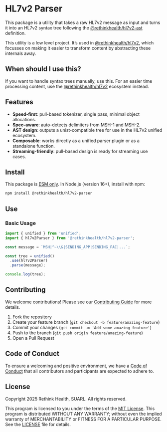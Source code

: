 # HL7v2 Parser

This package is a utility that takes a raw HL7v2 message as input and turns it into an HL7v2 syntax tree following the [@rethinkhealth/hl7v2-ast](../hl7v2-ast/README.md) definition.

This utility is a low level project. It’s used in [@rethinkhealth/hl7v2](../hl7v2/), which focusses on making it easier to transform content by abstracting these internals away.

## When should I use this?

If you want to handle syntax trees manually, use this. For an easier time processing content, use the [@rethinkhealth/hl7v2](../hl7v2/) ecosystem instead.

## Features

- **Speed-first**: pull-based tokenizer, single pass, minimal object allocations.
- **Spec-aware**: auto-detects delimiters from MSH-1 and MSH-2.
- **AST design**: outputs a unist-compatible tree for use in the HL7v2 unified ecosystem.
- **Composable**: works directly as a unified parser plugin or as a standalone function.
- **Streaming-friendly**: pull-based design is ready for streaming use cases.

## Install 

This package is [ESM only](https://gist.github.com/sindresorhus/a39789f98801d908bbc7ff3ecc99d99c). In Node.js (version 16+), install with npm:

```bash
npm install @rethinkhealth/hl7v2-parser
```

## Use

### Basic Usage

```typescript
import { unified } from 'unified';
import { hl7v2Parser } from '@rethinkhealth/hl7v2-parser';

const message = `MSH|^~\\&|SENDING_APP|SENDING_FAC|...`;

const tree = unified()
  .use(hl7v2Parser)
  .parse(message);

console.log(tree);
```

## Contributing

We welcome contributions! Please see our [Contributing Guide][github-contributing] for more details.

1. Fork the repository
2. Create your feature branch (`git checkout -b feature/amazing-feature`)
3. Commit your changes (`git commit -m 'Add some amazing feature'`)
4. Push to the branch (`git push origin feature/amazing-feature`)
5. Open a Pull Request

## Code of Conduct

To ensure a welcoming and positive environment, we have a [Code of Conduct][github-code-of-conduct] that all contributors and participants are expected to adhere to.

## License

Copyright 2025 Rethink Health, SUARL. All rights reserved.

This program is licensed to you under the terms of the [MIT License](https://opensource.org/licenses/MIT). This program is distributed WITHOUT ANY WARRANTY; without even the implied warranty of MERCHANTABILITY or FITNESS FOR A PARTICULAR PURPOSE. See the [LICENSE][github-license] file for details.

[github-code-of-conduct]: https://github.com/rethinkhealth/hl7v2/blob/main/CODE_OF_CONDUCT.md
[github-license]: https://github.com/rethinkhealth/hl7v2/blob/main/LICENSE
[github-contributing]: https://github.com/rethinkhealth/hl7v2/blob/main/CONTRIBUTING.md